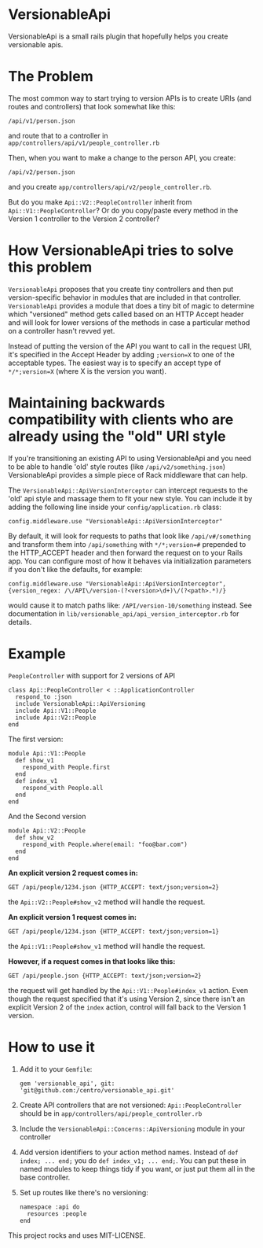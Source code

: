 # VersionableApi

VersionableApi is a small rails plugin that hopefully helps you create versionable apis.

# The Problem

The most common way to start trying to version APIs is to create URIs (and routes and controllers) that look somewhat like this:
```
/api/v1/person.json
```
and route that to a controller in `app/controllers/api/v1/people_controller.rb`

Then, when you want to make a change to the person API, you create:
```
/api/v2/person.json
```
and you create `app/controllers/api/v2/people_controller.rb`.

But do you make `Api::V2::PeopleController` inherit from `Api::V1::PeopleController`? Or do you copy/paste every method in the Version 1 controller to the Version 2 controller?

# How VersionableApi tries to solve this problem

`VersionableApi` proposes that you create tiny controllers and then put version-specific behavior in modules that are included in that controller.  `VersionableApi` provides a module that does a tiny bit of magic to determine which "versioned" method gets called based on an HTTP Accept header and will look for lower versions of the methods in case a particular method on a controller hasn't revved yet.

Instead of putting the version of the API you want to call in the request URI, it's specified in the Accept Header by adding `;version=X` to one of the acceptable types.  The easiest way is to specify an accept type of `*/*;version=X` (where X is the version you want).

# Maintaining backwards compatibility with clients who are already using the "old" URI style

If you're transitioning an existing API to using VersionableApi and you need to be able to handle 'old' style routes (like `/api/v2/something.json`) VersionableApi provides a simple piece of Rack middleware that can help.

The `VersionableApi::ApiVersionInterceptor` can intercept requests to the 'old' api style and massage them to fit your new style.  You can include it by adding the following line inside your `config/application.rb` class:
```
config.middleware.use "VersionableApi::ApiVersionInterceptor"
```

By default, it will look for requests to paths that look like `/api/v#/something` and transform them into `/api/something` with `*/*;version=#` prepended to the HTTP_ACCEPT header and then forward the request on to your Rails app. You can configure most of how it behaves via initialization parameters if you don't like the defaults, for example:
```
config.middleware.use "VersionableApi::ApiVersionInterceptor", {version_regex: /\/API\/version-(?<version>\d+)\/(?<path>.*)/}
```
would cause it to match paths like: `/API/version-10/something` instead.  See documentation in `lib/versionable_api/api_version_interceptor.rb` for details.

# Example
`PeopleController` with support for 2 versions of API
```
class Api::PeopleController < ::ApplicationController
  respond_to :json
  include VersionableApi::ApiVersioning
  include Api::V1::People
  include Api::V2::People
end
```
The first version:
```
module Api::V1::People
  def show_v1
    respond_with People.first
  end
  def index_v1
    respond_with People.all
  end
end
```

And the Second version
```
module Api::V2::People
  def show_v2
    respond_with People.where(email: "foo@bar.com")
  end
end
```

**An explicit version 2 request comes in:**
```
GET /api/people/1234.json {HTTP_ACCEPT: text/json;version=2}
```
the `Api::V2::People#show_v2` method will handle the request.

**An explicit version 1 request comes in:**
```
GET /api/people/1234.json {HTTP_ACCEPT: text/json;version=1}
```
the `Api::V1::People#show_v1` method will handle the request.


**However, if a request comes in that looks like this:**
```
GET /api/people.json {HTTP_ACCEPT: text/json;version=2}
```
the request will get handled by the `Api::V1::People#index_v1` action.  Even though the request specified that it's using Version 2, since there isn't an explicit Version 2 of the `index` action, control will fall back to the Version 1 version.


# How to use it
1. Add it to your `Gemfile`:
    
    ```
    gem 'versionable_api', git: 'git@github.com:/centro/versionable_api.git'
    ```
2. Create API controllers that are not versioned: `Api::PeopleController` should be in `app/controllers/api/people_controller.rb`
3. Include the `VersionableApi::Concerns::ApiVersioning` module in your controller
4. Add version identifiers to your action method names.  Instead of `def index; ... end;` you do `def index_v1; ... end;`.  You can put these in named modules to keep things tidy if you want, or just put them all in the base controller.
5. Set up routes like there's no versioning:
    
    ```
    namespace :api do 
      resources :people
    end
    ```

This project rocks and uses MIT-LICENSE.
